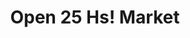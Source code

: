 ---
title: "Open 25 Hs! Market"
url: /ciudad-autonoma-de-buenos-aires/open-25-hs-market/
shop: comodidad
---